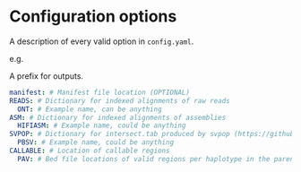 # Configuration options

A description of every valid option in `config.yaml`.

e.g.

A prefix for outputs.

```yaml
manifest: # Manifest file location (OPTIONAL)
READS: # Dictionary for indexed alignments of raw reads
  ONT: # Example name, can be anything
ASM: # Dictionary for indexed alignments of assemblies
  HIFIASM: # Example name, could be anything
SVPOP: # Dictionary for intersect.tab produced by svpop (https://github.com/EichlerLab/svpop)
  PBSV: # Example name, could be anything
CALLABLE: # Location of callable regions
  PAV: # Bed file locations of valid regions per haplotype in the parents

```
